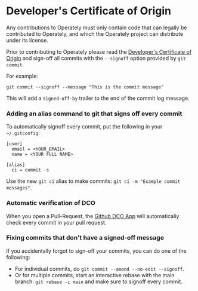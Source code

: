 # Developer's Certificate of Origin

Any contributions to Operately must only contain code that can legally be contributed to Operately, 
and which the Operately project can distribute under its license.

Prior to contributing to Operately please read the [Developer's Certificate of Origin](/docs/legal/developer_certificate_of_origin.txt)
and sign-off all commits with the `--signoff` option provided by `git commit`. 

For example:

```
git commit --signoff --message "This is the commit message"
```

This will add a `Signed-off-by` trailer to the end of the commit log message.

### Adding an alias command to git that signs off every commit

To automatically signoff every commit, put the following in your `~/.gitconfig`:

```
[user]
  email = <YOUR_EMAIL>
  name = <YOUR FULL NAME>
  
[alias]
  ci = commit -s
```

Use the new `git ci` alias to make commits: `git ci -m "Example commit messages"`.

### Automatic verification of DCO

When you open a Pull-Request, the [Github DCO App](https://github.com/apps/dco) will automatically
check every commit in your pull request.

### Fixing commits that don't have a signed-off message

If you accidentally forgot to sign-off your commits, you can do one of the following:

- For individual commits, do `git commit --amend --no-edit --signoff`.
- Or for multiple commits, start an interactive rebase with the main branch: `git rebase -i main` and make sure to signoff every commit.
